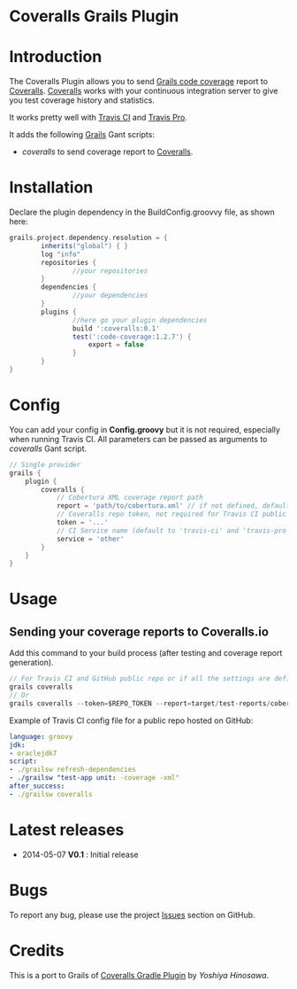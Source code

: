 
Coveralls Grails Plugin
=======================

# Introduction

The Coveralls Plugin allows you to send [Grails code coverage](http://grails.org/plugin/code-coverage) report to [Coveralls](http://coveralls.io).
[Coveralls](http://coveralls.io) works with your continuous integration server to give you test coverage history and statistics.

It works pretty well with [Travis CI](http://travis-ci.org) and [Travis Pro](http://travis-ci.com).

It adds the following [Grails](http://grails.org) Gant scripts:

- *coveralls* to send coverage report to [Coveralls](http://coveralls.io).

# Installation

Declare the plugin dependency in the BuildConfig.groovvy file, as shown here:

```groovy
grails.project.dependency.resolution = {
		inherits("global") { }
		log "info"
		repositories {
                //your repositories
        }
        dependencies {
                //your dependencies
        }
		plugins {
				//here go your plugin dependencies
				build ':coveralls:0.1'
				test(':code-coverage:1.2.7') {
                    export = false
                }
		}
}
```


# Config

You can add your config in **Config.groovy** but it is not required, especially when running Travis CI.
All parameters can be passed as arguments to *coveralls* Gant script.

```groovy
// Single provider
grails {
    plugin {
        coveralls {
            // Cobertura XML coverage report path
            report = 'path/to/cobertura.xml' // if not defined, default to 'target/test-reports/cobertura/coverage.xml'
            // Coveralls repo token, not required for Travis CI public repo (required for Travis Pro or other CI).
            token = '...'
            // CI Service name (default to 'travis-ci' and 'travis-pro' for Travis)
            service = 'other'
        }
    }
}
```

# Usage

## Sending your coverage reports to Coveralls.io

Add this command to your build process (after testing and coverage report generation).

```groovy
// For Travis CI and GitHub public repo or if all the settings are defined in your Config.groovy
grails coveralls
// Or
grails coveralls --token=$REPO_TOKEN --report=target/test-reports/cobertura/coverage.xml
```

Example of Travis CI config file for a public repo hosted on GitHub:

```yml
language: groovy
jdk:
- oraclejdk7
script:
- ./grailsw refresh-dependencies
- ./grailsw "test-app unit: -coverage -xml"
after_success:
- ./grailsw coveralls
```

# Latest releases

* 2014-05-07 **V0.1** : Initial release

# Bugs

To report any bug, please use the project [Issues](http://github.com/agorapulse/grails-coveralls/issues) section on GitHub.

# Credits

This is a port to Grails of [Coveralls Gradle Plugin](https://github.com/kt3k/coveralls-gradle-plugin) by *Yoshiya Hinosawa*.
